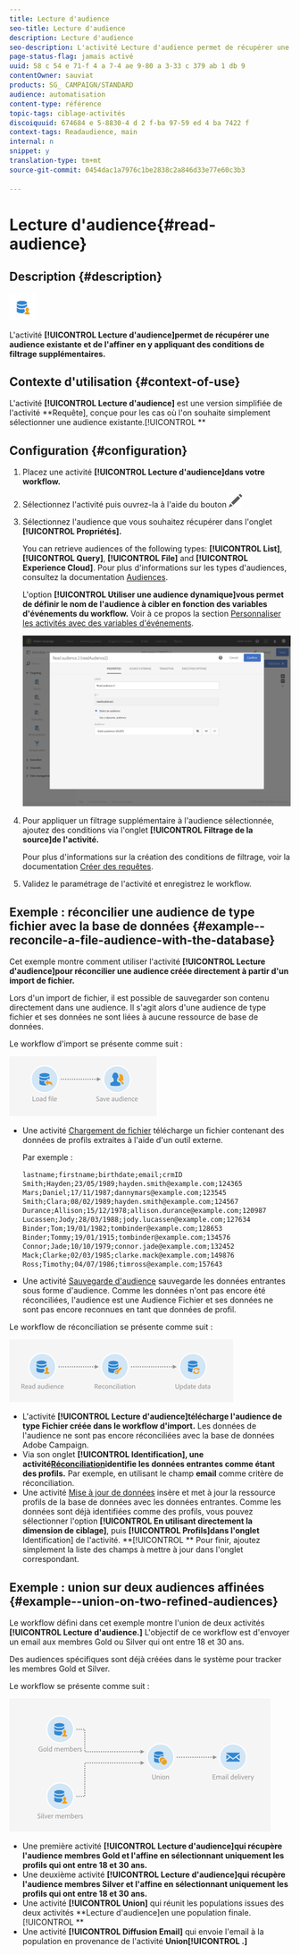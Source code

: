 ```yaml
---
title: Lecture d'audience
seo-title: Lecture d'audience
description: Lecture d'audience
seo-description: L'activité Lecture d'audience permet de récupérer une audience existante et de l'affiner en y appliquant des conditions de filtrage supplémentaires.
page-status-flag: jamais activé
uuid: 58 c 54 e 71-f 4 a 7-4 ae 9-80 a 3-33 c 379 ab 1 db 9
contentOwner: sauviat
products: SG_ CAMPAIGN/STANDARD
audience: automatisation
content-type: référence
topic-tags: ciblage-activités
discoiquuid: 674684 e 5-8830-4 d 2 f-ba 97-59 ed 4 ba 7422 f
context-tags: Readaudience, main
internal: n
snippet: y
translation-type: tm+mt
source-git-commit: 0454dac1a7976c1be2838c2a846d33e77e60c3b3

---
```



# Lecture d'audience{#read-audience}

## Description {#description}

![](assets/prefill.png)

L'activité **[!UICONTROL Lecture d'audience]permet de récupérer une audience existante et de l'affiner en y appliquant des conditions de filtrage supplémentaires.**

## Contexte d'utilisation {#context-of-use}

L'activité **[!UICONTROL Lecture d'audience]** est une version simplifiée de l'activité **Requête], conçue pour les cas où l'on souhaite simplement sélectionner une audience existante.[!UICONTROL **

## Configuration {#configuration}

1. Placez une activité **[!UICONTROL Lecture d'audience]dans votre workflow.**
1. Sélectionnez l'activité puis ouvrez-la à l'aide du bouton ![, disponible dans les actions rapides qui s'affichent.](assets/edit_darkgrey-24px.png)
1. Sélectionnez l'audience que vous souhaitez récupérer dans l'onglet **[!UICONTROL Propriétés].**

   You can retrieve audiences of the following types: **[!UICONTROL List]**, **[!UICONTROL Query]**, **[!UICONTROL File]** and **[!UICONTROL Experience Cloud]**. Pour plus d'informations sur les types d'audiences, consultez la documentation [Audiences](../../audiences/using/about-audiences.md).

   L'option **[!UICONTROL Utiliser une audience dynamique]vous permet de définir le nom de l'audience à cibler en fonction des variables d'événements du workflow.** Voir à ce propos la section [Personnaliser les activités avec des variables d'événements](../../automating/using/calling-a-workflow-with-external-parameters.md#customizing-activities-with-events-variables).

   ![](assets/readaudience_activity1.png)

1. Pour appliquer un filtrage supplémentaire à l'audience sélectionnée, ajoutez des conditions via l'onglet **[!UICONTROL Filtrage de la source]de l'activité.**

   Pour plus d'informations sur la création des conditions de filtrage, voir la documentation [Créer des requêtes](../../automating/using/editing-queries.md#creating-queries).

1. Validez le paramétrage de l'activité et enregistrez le workflow.

## Exemple : réconcilier une audience de type fichier avec la base de données {#example--reconcile-a-file-audience-with-the-database}

Cet exemple montre comment utiliser l'activité **[!UICONTROL Lecture d'audience]pour réconcilier une audience créée directement à partir d'un import de fichier.**

Lors d'un import de fichier, il est possible de sauvegarder son contenu directement dans une audience. Il s'agit alors d'une audience de type fichier et ses données ne sont liées à aucune ressource de base de données.

Le workflow d'import se présente comme suit :

![](assets/readaudience_activity_example3.png)

* Une activité [Chargement de fichier](../../automating/using/load-file.md) télécharge un fichier contenant des données de profils extraites à l'aide d'un outil externe.

   Par exemple :

   ```
   lastname;firstname;birthdate;email;crmID
   Smith;Hayden;23/05/1989;hayden.smith@example.com;124365
   Mars;Daniel;17/11/1987;dannymars@example.com;123545
   Smith;Clara;08/02/1989;hayden.smith@example.com;124567
   Durance;Allison;15/12/1978;allison.durance@example.com;120987
   Lucassen;Jody;28/03/1988;jody.lucassen@example.com;127634
   Binder;Tom;19/01/1982;tombinder@example.com;128653
   Binder;Tommy;19/01/1915;tombinder@example.com;134576
   Connor;Jade;10/10/1979;connor.jade@example.com;132452
   Mack;Clarke;02/03/1985;clarke.mack@example.com;149876
   Ross;Timothy;04/07/1986;timross@example.com;157643
   ```

* Une activité [Sauvegarde d'audience](../../automating/using/save-audience.md) sauvegarde les données entrantes sous forme d'audience. Comme les données n'ont pas encore été réconciliées, l'audience est une Audience Fichier et ses données ne sont pas encore reconnues en tant que données de profil.

Le workflow de réconciliation se présente comme suit :

![](assets/readaudience_activity_example2.png)

* L'activité **[!UICONTROL Lecture d'audience]télécharge l'audience de type Fichier créée dans le workflow d'import.** Les données de l'audience ne sont pas encore réconciliées avec la base de données Adobe Campaign.
* Via son onglet **[!UICONTROL Identification], une activité[Réconciliation](../../automating/using/reconciliation.md)identifie les données entrantes comme étant des profils.** Par exemple, en utilisant le champ **email** comme critère de réconciliation.
* Une activité [Mise à jour de données](../../automating/using/update-data.md) insère et met à jour la ressource profils de la base de données avec les données entrantes. Comme les données sont déjà identifiées comme des profils, vous pouvez sélectionner l'option **[!UICONTROL En utilisant directement la dimension de ciblage]**, puis **[!UICONTROL Profils]dans l'onglet** Identification] de l'activité. **[!UICONTROL ** Pour finir, ajoutez simplement la liste des champs à mettre à jour dans l'onglet correspondant.

## Exemple : union sur deux audiences affinées {#example--union-on-two-refined-audiences}

Le workflow défini dans cet exemple montre l'union de deux activités **[!UICONTROL Lecture d'audience.]** L'objectif de ce workflow est d'envoyer un email aux membres Gold ou Silver qui ont entre 18 et 30 ans.

Des audiences spécifiques sont déjà créées dans le système pour tracker les membres Gold et Silver.

Le workflow se présente comme suit :

![](assets/readaudience_activity_example1.png)

* Une première activité **[!UICONTROL Lecture d'audience]qui récupère l'audience membres Gold et l'affine en sélectionnant uniquement les profils qui ont entre 18 et 30 ans.**
* Une deuxième activité **[!UICONTROL Lecture d'audience]qui récupère l'audience membres Silver et l'affine en sélectionnant uniquement les profils qui ont entre 18 et 30 ans.**
* Une activité **[!UICONTROL Union]** qui réunit les populations issues des deux activités **Lecture d'audience]en une population finale.[!UICONTROL **
* Une activité **[!UICONTROL Diffusion Email]** qui envoie l'email à la population en provenance de l'activité **Union[!UICONTROL .]**

